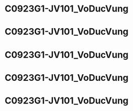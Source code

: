 # C0923G1-JV101_VoDucVung
# C0923G1-JV101_VoDucVung
# C0923G1-JV101_VoDucVung
# C0923G1-JV101_VoDucVung
# C0923G1-JV101_VoDucVung
